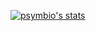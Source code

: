 <!--
### Leaves are graygreen,
### the glass broken, bright green.
![](https://komarev.com/ghpvc/?username=psymbio&color=a33d70)
**symbiopsychotaxiplasm/symbiopsychotaxiplasm** is a ✨ _special_ ✨ repository because its `README.md` (this file) appears on your GitHub profile.
Here are some ideas to get you started:
- 🔭 I’m currently working on ...
- 🌱 I’m currently learning ...
- 👯 I’m looking to collaborate on ...
- 🤔 I’m looking for help with ...
- 💬 Ask me about ...
- 📫 How to reach me: ...
- 😄 Pronouns: ...
- ⚡ Fun fact: ...
-->
[![psymbio's stats](https://github-readme-stats.vercel.app/api?username=psymbio)](https://github.com/psymbio/github-readme-stats)
